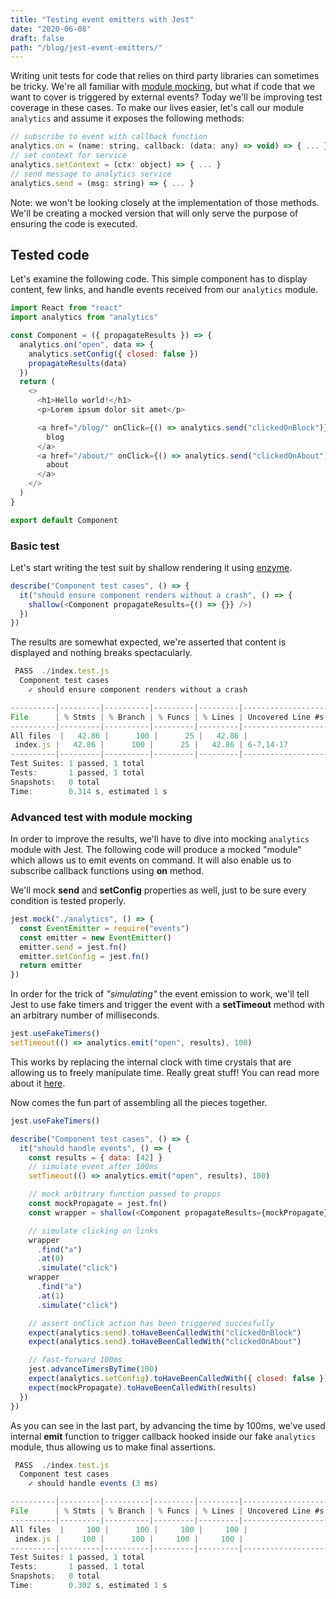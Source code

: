 ```yaml
---
title: "Testing event emitters with Jest"
date: "2020-06-08"
draft: false
path: "/blog/jest-event-emitters/"
---
```


Writing unit tests for code that relies on third party libraries can sometimes be tricky. We're all familiar with [module mocking](https://jestjs.io/docs/en/manual-mocks), but what if code that we want to cover is triggered by external events? Today we'll be improving test coverage in these cases. To make our lives easier, let's call our module `analytics` and assume it exposes the following methods:

```js
// subscribe to event with callback function
analytics.on = (name: string, callback: (data: any) => void) => { ... }
// set context for service
analytics.setContext = (ctx: object) => { ... }
// send message to analytics service
analytics.send = (msg: string) => { ... }
```

Note: we won't be looking closely at the implementation of those methods. We'll be creating a mocked version that will only serve the purpose of ensuring the code is executed.

## Tested code

Let's examine the following code. This simple component has to display content, few links, and handle events received from our `analytics` module.

```js
import React from "react"
import analytics from "analytics"

const Component = ({ propagateResults }) => {
  analytics.on("open", data => {
    analytics.setConfig({ closed: false })
    propagateResults(data)
  })
  return (
    <>
      <h1>Hello world!</h1>
      <p>Lorem ipsum dolor sit amet</p>

      <a href="/blog/" onClick={() => analytics.send("clickedOnBlock")}>
        blog
      </a>
      <a href="/about/" onClick={() => analytics.send("clickedOnAbout")}>
        about
      </a>
    </>
  )
}

export default Component
```

### Basic test

Let's start writing the test suit by shallow rendering it using [enzyme](https://enzymejs.github.io/enzyme/).

```js
describe("Component test cases", () => {
  it("should ensure component renders without a crash", () => {
    shallow(<Component propagateResults={() => {}} />)
  })
})
```

The results are somewhat expected, we're asserted that content is displayed and nothing breaks spectacularly.

```js
 PASS  ./index.test.js
  Component test cases
    ✓ should ensure component renders without a crash

----------|---------|----------|---------|---------|-------------------
File      | % Stmts | % Branch | % Funcs | % Lines | Uncovered Line #s
----------|---------|----------|---------|---------|-------------------
All files  |   42.86 |      100 |      25 |   42.86 |
 index.js |   42.86 |      100 |      25 |   42.86 | 6-7,14-17
----------|---------|----------|---------|---------|-------------------
Test Suites: 1 passed, 1 total
Tests:       1 passed, 1 total
Snapshots:   0 total
Time:        0.314 s, estimated 1 s
```

### Advanced test with module mocking

In order to improve the results, we'll have to dive into mocking `analytics` module with Jest. The following code will produce a mocked "module" which allows us to emit events on command. It will also enable us to subscribe callback functions using **on** method.

We'll mock **send** and **setConfig** properties as well, just to be sure every condition is tested properly.

```js
jest.mock("./analytics", () => {
  const EventEmitter = require("events")
  const emitter = new EventEmitter()
  emitter.send = jest.fn()
  emitter.setConfig = jest.fn()
  return emitter
})
```

In order for the trick of _"simulating"_ the event emission to work, we'll tell Jest to use fake timers and trigger the event with a **setTimeout** method with an arbitrary number of milliseconds.

```js
jest.useFakeTimers()
setTimeout(() => analytics.emit("open", results), 100)
```

This works by replacing the internal clock with time crystals that are allowing us to freely manipulate time. Really great stuff! You can read more about it [here](https://jestjs.io/docs/en/timer-mocks).

Now comes the fun part of assembling all the pieces together.

```js
jest.useFakeTimers()

describe("Component test cases", () => {
  it("should handle events", () => {
    const results = { data: [42] }
    // simulate event after 100ms
    setTimeout(() => analytics.emit("open", results), 100)

    // mock arbitrary function passed to propps
    const mockPropagate = jest.fn()
    const wrapper = shallow(<Component propagateResults={mockPropagate} />)

    // simulate clicking on links
    wrapper
      .find("a")
      .at(0)
      .simulate("click")
    wrapper
      .find("a")
      .at(1)
      .simulate("click")

    // assert onClick action has been triggered succesfully
    expect(analytics.send).toHaveBeenCalledWith("clickedOnBlock")
    expect(analytics.send).toHaveBeenCalledWith("clickedOnAbout")

    // fast-forward 100ms
    jest.advanceTimersByTime(100)
    expect(analytics.setConfig).toHaveBeenCalledWith({ closed: false })
    expect(mockPropagate).toHaveBeenCalledWith(results)
  })
})
```

As you can see in the last part, by advancing the time by 100ms, we've used internal **emit** function to trigger callback hooked inside our fake `analytics` module, thus allowing us to make final assertions.

```js
 PASS  ./index.test.js
  Component test cases
    ✓ should handle events (3 ms)

----------|---------|----------|---------|---------|-------------------
File      | % Stmts | % Branch | % Funcs | % Lines | Uncovered Line #s
----------|---------|----------|---------|---------|-------------------
All files  |     100 |      100 |     100 |     100 |
 index.js |     100 |      100 |     100 |     100 |
----------|---------|----------|---------|---------|-------------------
Test Suites: 1 passed, 1 total
Tests:       1 passed, 1 total
Snapshots:   0 total
Time:        0.302 s, estimated 1 s
```
